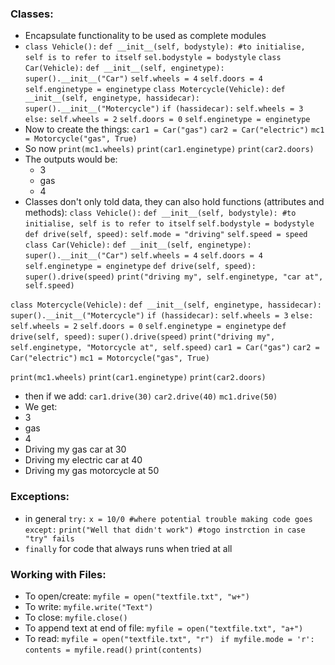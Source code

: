 ### Classes:
- Encapsulate functionality to be used as complete modules
- `class Vehicle():`
		`def __init__(self, bodystyle): #to initialise, self is to refer to itself`
			`sel.bodystyle = bodystyle`
  `class Car(Vehicle):`
		`def __init__(self, enginetype):`
			`super().__init__("Car")`
			`self.wheels = 4`
			`self.doors = 4`
			`self.enginetype = enginetype`
	`class Motercycle(Vehicle):`
		`def __init__(self, enginetype, hassidecar):`
			`super().__init__("Motercycle")`
			`if (hassidecar):`
				`self.wheels = 3`
			`else:`
				`self.wheels = 2`
			`self.doors = 0`
			`self.enginetype = enginetype`
- Now to create the things:
`car1 = Car("gas")`
`car2 = Car("electric")`
`mc1 = Motorcycle("gas", True)`
- So now
`print(mc1.wheels)`
`print(car1.enginetype)`
`print(car2.doors)`
- The outputs would be:
	- 3
	- gas
	- 4
- Classes don't only told data, they can also hold functions (attributes and methods):
`class Vehicle():`
	`def __init__(self, bodystyle): #to initialise, self is to refer to itself`
		`self.bodystyle = bodystyle`
	`def drive(self, speed):`
		`self.mode = "driving"`
		`self.speed = speed`
  `class Car(Vehicle):`
	`def __init__(self, enginetype):`
		`super().__init__("Car")`
		`self.wheels = 4`
		`self.doors = 4`
		`self.enginetype = enginetype`
	`def drive(self, speed):`
		`super().drive(speed)`
		`print("driving my", self.enginetype, "car at", self.speed)`
		
`class Motercycle(Vehicle):`
	`def __init__(self, enginetype, hassidecar):`
		`super().__init__("Motercycle")`
		`if (hassidecar):`
			`self.wheels = 3`
		`else:`
			`self.wheels = 2`
		`self.doors = 0`
		`self.enginetype = enginetype`
	`def drive(self, speed):`
		`super().drive(speed)`
		`print("driving my", self.enginetype, "Motorcycle at", self.speed)`
`car1 = Car("gas")`
`car2 = Car("electric")`
`mc1 = Motorcycle("gas", True)`

`print(mc1.wheels)`
`print(car1.enginetype)`
`print(car2.doors)`
- then if we add:
`car1.drive(30)`
`car2.drive(40)`
`mc1.drive(50)`
- We get:
- 3
- gas
- 4
- Driving my gas car at 30
- Driving my electric car at 40
- Driving my gas motorcycle at 50

### Exceptions:
- in general
	`try:`
		`x = 10/0 #where potential trouble making code goes`
	`except:`
		`print("Well that didn't work") #togo instrction in case "try" fails`
- `finally` for code that always runs when tried at all
### Working with Files:
- To open/create: `myfile = open("textfile.txt", "w+")`
- To write: `myfile.write("Text")`
- To close: `myfile.close()`
- To append text at end of file: `myfile = open("textfile.txt", "a+")`
- To read: `myfile = open("textfile.txt", "r")`
		` if myfile.mode = 'r':`
			`contents = myfile.read()`
			`print(contents)`
